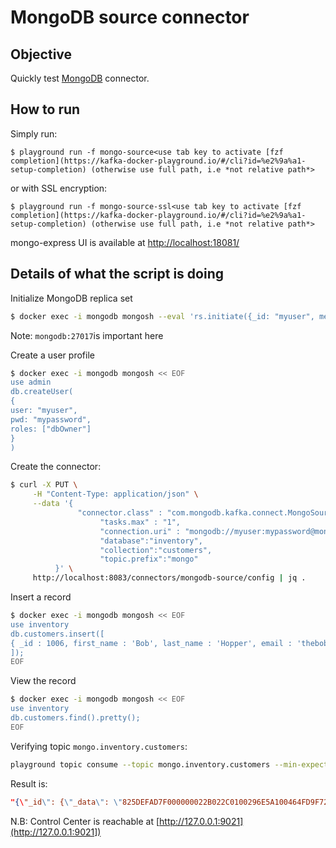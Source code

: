 # MongoDB source connector



## Objective

Quickly test [MongoDB](https://docs.mongodb.com/ecosystem/connectors/kafka/) connector.




## How to run

Simply run:

```
$ playground run -f mongo-source<use tab key to activate [fzf completion](https://kafka-docker-playground.io/#/cli?id=%e2%9a%a1-setup-completion) (otherwise use full path, i.e *not relative path*>
```

or with SSL encryption:

```
$ playground run -f mongo-source-ssl<use tab key to activate [fzf completion](https://kafka-docker-playground.io/#/cli?id=%e2%9a%a1-setup-completion) (otherwise use full path, i.e *not relative path*>
```

mongo-express UI is available at [http://localhost:18081/](http://localhost:18081/)

## Details of what the script is doing


Initialize MongoDB replica set

```bash
$ docker exec -i mongodb mongosh --eval 'rs.initiate({_id: "myuser", members:[{_id: 0, host: "mongodb:27017"}]})'
```

Note: `mongodb:27017`is important here

Create a user profile

```bash
$ docker exec -i mongodb mongosh << EOF
use admin
db.createUser(
{
user: "myuser",
pwd: "mypassword",
roles: ["dbOwner"]
}
)
```

Create the connector:

```bash
$ curl -X PUT \
     -H "Content-Type: application/json" \
     --data '{
               "connector.class" : "com.mongodb.kafka.connect.MongoSourceConnector",
                    "tasks.max" : "1",
                    "connection.uri" : "mongodb://myuser:mypassword@mongodb:27017",
                    "database":"inventory",
                    "collection":"customers",
                    "topic.prefix":"mongo"
          }' \
     http://localhost:8083/connectors/mongodb-source/config | jq .
```

Insert a record

```bash
$ docker exec -i mongodb mongosh << EOF
use inventory
db.customers.insert([
{ _id : 1006, first_name : 'Bob', last_name : 'Hopper', email : 'thebob@example.com' }
]);
EOF
```

View the record

```bash
$ docker exec -i mongodb mongosh << EOF
use inventory
db.customers.find().pretty();
EOF
```

Verifying topic `mongo.inventory.customers`:

```bash
playground topic consume --topic mongo.inventory.customers --min-expected-messages 1 --timeout 60
```

Result is:

```json
"{\"_id\": {\"_data\": \"825DEFAD7F000000022B022C0100296E5A100464FD9F727D5D40EC96C7C03D3B636406461E5F6964002B020004\", \"_typeBits\": {\"$binary\": \"QA==\", \"$type\": \"00\"}}, \"operationType\": \"insert\", \"clusterTime\": {\"$timestamp\": {\"t\": 1575988607, \"i\": 2}}, \"fullDocument\": {\"_id\": 1.0, \"first_name\": \"Bob\", \"last_name\": \"Hopper\", \"email\": \"thebob@example.com\"}, \"ns\": {\"db\": \"inventory\", \"coll\": \"customers\"}, \"documentKey\": {\"_id\": 1.0}}"
```

N.B: Control Center is reachable at [http://127.0.0.1:9021](http://127.0.0.1:9021])
